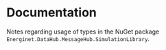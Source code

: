 # Documentation

Notes regarding usage of types in the NuGet package `Energinet.DataHub.MessageHub.SimulationLibrary`.

